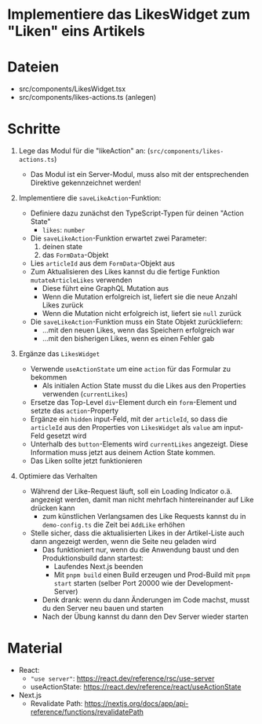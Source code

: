 # Implementiere das LikesWidget zum "Liken" eins Artikels

# Dateien

- src/components/LikesWidget.tsx
- src/components/likes-actions.ts (anlegen)

# Schritte

1. Lege das Modul für die "likeAction" an: (`src/components/likes-actions.ts`)

   - Das Modul ist ein Server-Modul, muss also mit der entsprechenden Direktive gekennzeichnet werden!

2. Implementiere die `saveLikeAction`-Funktion:

   - Definiere dazu zunächst den TypeScript-Typen für deinen "Action State"
     - `likes`: `number`
   - Die `saveLikeAction`-Funktion erwartet zwei Parameter:
     1. deinen state
     2. das `FormData`-Objekt
   - Lies `articleId` aus dem `FormData`-Objekt aus
   - Zum Aktualisieren des Likes kannst du die fertige Funktion `mutateArticleLikes` verwenden
     - Diese führt eine GraphQL Mutation aus
     - Wenn die Mutation erfolgreich ist, liefert sie die neue Anzahl Likes zurück
     - Wenn die Mutation nicht erfolgreich ist, liefert sie `null` zurück
   - Die `saveLikeAction`-Funktion muss ein State Objekt zurückliefern:
     - ...mit den neuen Likes, wenn das Speichern erfolgreich war
     - ...mit den bisherigen Likes, wenn es einen Fehler gab

3. Ergänze das `LikesWidget`

   - Verwende `useActionState` um eine `action` für das Formular zu bekommen
     - Als initialen Action State musst du die Likes aus den Properties verwenden (`currentLikes`)
   - Ersetze das Top-Level `div`-Element durch ein `form`-Element und setzte das `action`-Property
   - Ergänze ein `hidden` input-Feld, mit der `articleId`, so dass die `articleId` aus den Properties von `LikesWidget` als `value` am input-Feld gesetzt wird
   - Unterhalb des `button`-Elements wird `currentLikes` angezeigt. Diese Information muss jetzt aus deinem Action State kommen.
   - Das Liken sollte jetzt funktionieren

4. Optimiere das Verhalten

   - Während der Like-Request läuft, soll ein Loading Indicator o.ä. angezeigt werden, damit man nicht mehrfach hintereinander auf Like drücken kann
     - zum künstlichen Verlangsamen des Like Requests kannst du in `demo-config.ts` die Zeit bei `AddLike` erhöhen
   - Stelle sicher, dass die aktualisierten Likes in der Artikel-Liste auch dann angezeigt werden, wenn die Seite neu geladen wird
     - Das funktioniert nur, wenn du die Anwendung baust und den Produktionsbuild dann startest:
       - Laufendes Next.js beenden
       - Mit `pnpm build` einen Build erzeugen und Prod-Build mit `pnpm start` starten (selber Port 20000 wie der Development-Server)
     - Denk drank: wenn du dann Änderungen im Code machst, musst du den Server neu bauen und starten
     - Nach der Übung kannst du dann den Dev Server wieder starten

# Material

- React:
  - `"use server"`: https://react.dev/reference/rsc/use-server
  - useActionState: https://react.dev/reference/react/useActionState
- Next.js
  - Revalidate Path: https://nextjs.org/docs/app/api-reference/functions/revalidatePath

